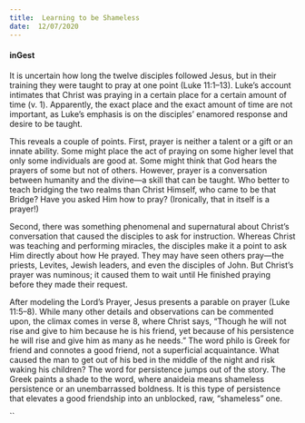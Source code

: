 ```yaml
---
title:  Learning to be Shameless
date:  12/07/2020
---
```


#### inGest

It is uncertain how long the twelve disciples followed Jesus, but in their training they were taught to pray at one point (Luke 11:1–13). Luke’s account intimates that Christ was praying in a certain place for a certain amount of time (v. 1). Apparently, the exact place and the exact amount of time are not important, as Luke’s emphasis is on the disciples’ enamored response and desire to be taught.

This reveals a couple of points. First, prayer is neither a talent or a gift or an innate ability. Some might place the act of praying on some higher level that only some individuals are good at. Some might think that God hears the prayers of some but not of others. However, prayer is a conversation between humanity and the divine—a skill that can be taught. Who better to teach bridging the two realms than Christ Himself, who came to be that Bridge? Have you asked Him how to pray? (Ironically, that in itself is a prayer!)

Second, there was something phenomenal and supernatural about Christ’s conversation that caused the disciples to ask for instruction. Whereas Christ was teaching and performing miracles, the disciples make it a point to ask Him directly about how He prayed. They may have seen others pray—the priests, Levites, Jewish leaders, and even the disciples of John. But Christ’s prayer was numinous; it caused them to wait until He finished praying before they made their request.

After modeling the Lord’s Prayer, Jesus presents a parable on prayer (Luke 11:5–8). While many other details and observations can be commented upon, the climax comes in verse 8, where Christ says, “Though he will not rise and give to him because he is his friend, yet because of his persistence he will rise and give him as many as he needs.” The word philo is Greek for friend and connotes a good friend, not a superficial acquaintance. What caused the man to get out of his bed in the middle of the night and risk waking his children? The word for persistence jumps out of the story. The Greek paints a shade to the word, where anaideia means shameless persistence or an unembarrassed boldness. It is this type of persistence that elevates a good friendship into an unblocked, raw, “shameless” one.

``